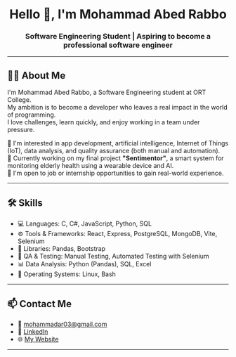 <h1 align="center">Hello 👋, I'm Mohammad Abed Rabbo</h1>
<h3 align="center">Software Engineering Student | Aspiring to become a professional software engineer</h3>

---

## 👨‍💻 About Me

I'm Mohammad Abed Rabbo, a Software Engineering student at ORT College.  
My ambition is to become a developer who leaves a real impact in the world of programming.  
I love challenges, learn quickly, and enjoy working in a team under pressure.

🎯 I'm interested in app development, artificial intelligence, Internet of Things (IoT), data analysis, and quality assurance (both manual and automation).  
🧠 Currently working on my final project **"Sentimentor"**, a smart system for monitoring elderly health using a wearable device and AI.  
🌟 I'm open to job or internship opportunities to gain real-world experience.

---

## 🛠️ Skills

- 💻 Languages: C, C#, JavaScript, Python, SQL  
- ⚙️ Tools & Frameworks: React, Express, PostgreSQL, MongoDB, Vite, Selenium  
- 🧠 Libraries: Pandas, Bootstrap  
- 🧪 QA & Testing: Manual Testing, Automated Testing with Selenium  
- 📊 Data Analysis: Python (Pandas), SQL, Excel  
- 🔧 Operating Systems: Linux, Bash

---

## 📫 Contact Me

- 📧 mohammadar03@gmail.com  
- 💼 [LinkedIn](https://www.linkedin.com/in/mohammad-abd-rbo-מוחמד-עבד-רבו-ba3157300)  
- 🌐 [My Website](https://stellar-web-showcase-42.onrender.com/)

---

